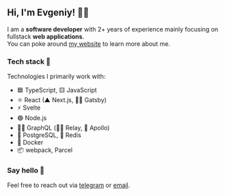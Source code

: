 ## Hi, I'm Evgeniy! 👨‍💻

I am a **software developer** with 2+ years of experience mainly focusing on fullstack **web applications**.  
You can poke around [my website](https://brk1.dev) to learn more about me.

### Tech stack 🥞
Technologies I primarily work with:

* 🟦 TypeScript, 🟨 JavaScript
* ⚛️ React (▲ Next.js, 👩‍🎤 Gatsby)  
* ⚡️ Svelte
* 🟢 Node.js
* 🧘‍♀️ GraphQL (🧘‍♂️ Relay, 🚀 Apollo)
* 🐘 PostgreSQL, 🛑 Redis
* 🐳 Docker
* 📦 webpack, Parcel

### Say hello 👋

Feel free to reach out via [telegram](https://t.me/boreyko1) or [email](mailto:boreykojenya@yandex.ru).
